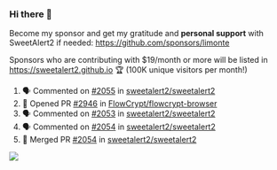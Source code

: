 ### Hi there 👋

Become my sponsor and get my gratitude and **personal support** with SweetAlert2 if needed: https://github.com/sponsors/limonte

Sponsors who are contributing with $19/month or more will be listed in https://sweetalert2.github.io 🏆 (100K unique visitors per month!)

<!--START_SECTION:activity-->
1. 🗣 Commented on [#2055](https://github.com//sweetalert2/sweetalert2/issues/2055) in [sweetalert2/sweetalert2](https://github.com//sweetalert2/sweetalert2)
2. 💪 Opened PR [#2946](https://github.com//FlowCrypt/flowcrypt-browser/pull/2946) in [FlowCrypt/flowcrypt-browser](https://github.com//FlowCrypt/flowcrypt-browser)
3. 🗣 Commented on [#2053](https://github.com//sweetalert2/sweetalert2/issues/2053) in [sweetalert2/sweetalert2](https://github.com//sweetalert2/sweetalert2)
4. 🗣 Commented on [#2054](https://github.com//sweetalert2/sweetalert2/issues/2054) in [sweetalert2/sweetalert2](https://github.com//sweetalert2/sweetalert2)
5. 🎉 Merged PR [#2054](https://github.com//sweetalert2/sweetalert2/pull/2054) in [sweetalert2/sweetalert2](https://github.com//sweetalert2/sweetalert2)
<!--END_SECTION:activity-->

![](https://github-readme-stats.vercel.app/api?username=limonte&theme=vue&show_icons=true)
